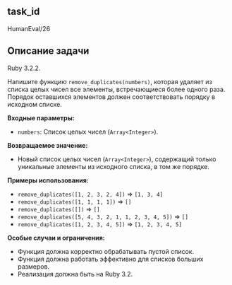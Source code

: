 ## task_id
HumanEval/26

## Описание задачи
Ruby 3.2.2.

Напишите функцию `remove_duplicates(numbers)`, которая удаляет из списка целых чисел все элементы, встречающиеся более одного раза.  Порядок оставшихся элементов должен соответствовать порядку в исходном списке.

**Входные параметры:**

* `numbers`: Список целых чисел (`Array<Integer>`).


**Возвращаемое значение:**

* Новый список целых чисел (`Array<Integer>`), содержащий только уникальные элементы из исходного списка, в том же порядке.


**Примеры использования:**

* `remove_duplicates([1, 2, 3, 2, 4])`  => `[1, 3, 4]`
* `remove_duplicates([1, 1, 1, 1])`  => `[]`
* `remove_duplicates([])`  => `[]`
* `remove_duplicates([5, 4, 3, 2, 1, 1, 2, 3, 4, 5])` => `[]`
* `remove_duplicates([1, 2, 3, 4, 5])` => `[1, 2, 3, 4, 5]`


**Особые случаи и ограничения:**

* Функция должна корректно обрабатывать пустой список.
* Функция должна работать эффективно для списков больших размеров.
* Реализация должна быть на Ruby 3.2.

